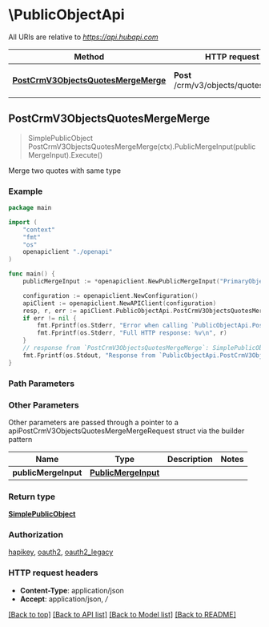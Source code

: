 # \PublicObjectApi

All URIs are relative to *https://api.hubapi.com*

Method | HTTP request | Description
------------- | ------------- | -------------
[**PostCrmV3ObjectsQuotesMergeMerge**](PublicObjectApi.md#PostCrmV3ObjectsQuotesMergeMerge) | **Post** /crm/v3/objects/quotes/merge | Merge two quotes with same type



## PostCrmV3ObjectsQuotesMergeMerge

> SimplePublicObject PostCrmV3ObjectsQuotesMergeMerge(ctx).PublicMergeInput(publicMergeInput).Execute()

Merge two quotes with same type

### Example

```go
package main

import (
    "context"
    "fmt"
    "os"
    openapiclient "./openapi"
)

func main() {
    publicMergeInput := *openapiclient.NewPublicMergeInput("PrimaryObjectId_example", "ObjectIdToMerge_example") // PublicMergeInput | 

    configuration := openapiclient.NewConfiguration()
    apiClient := openapiclient.NewAPIClient(configuration)
    resp, r, err := apiClient.PublicObjectApi.PostCrmV3ObjectsQuotesMergeMerge(context.Background()).PublicMergeInput(publicMergeInput).Execute()
    if err != nil {
        fmt.Fprintf(os.Stderr, "Error when calling `PublicObjectApi.PostCrmV3ObjectsQuotesMergeMerge``: %v\n", err)
        fmt.Fprintf(os.Stderr, "Full HTTP response: %v\n", r)
    }
    // response from `PostCrmV3ObjectsQuotesMergeMerge`: SimplePublicObject
    fmt.Fprintf(os.Stdout, "Response from `PublicObjectApi.PostCrmV3ObjectsQuotesMergeMerge`: %v\n", resp)
}
```

### Path Parameters



### Other Parameters

Other parameters are passed through a pointer to a apiPostCrmV3ObjectsQuotesMergeMergeRequest struct via the builder pattern


Name | Type | Description  | Notes
------------- | ------------- | ------------- | -------------
 **publicMergeInput** | [**PublicMergeInput**](PublicMergeInput.md) |  | 

### Return type

[**SimplePublicObject**](SimplePublicObject.md)

### Authorization

[hapikey](../README.md#hapikey), [oauth2](../README.md#oauth2), [oauth2_legacy](../README.md#oauth2_legacy)

### HTTP request headers

- **Content-Type**: application/json
- **Accept**: application/json, */*

[[Back to top]](#) [[Back to API list]](../README.md#documentation-for-api-endpoints)
[[Back to Model list]](../README.md#documentation-for-models)
[[Back to README]](../README.md)

